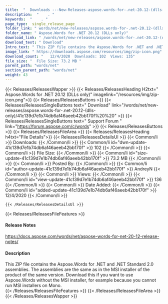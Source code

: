 ```yaml
---
title:  "  Downloads ---New-Releases-aspose.words-for-.net-20.12-(dlls-only) . " 
description:  "    . " 
keywords:  "    . " 
page_type:  single_release_page
folder_link: " words/net/new-releases/aspose.words-for-.net-20.12-(dlls-only)/"
folder_name: " Aspose.Words for .NET 20.12 (DLLs only)"
download_link: " /words/net/new-releases/aspose.words-for-.net-20.12-(dlls-only)/41c139d7e1b74db6af46aeeb42bb170f"
download_text: " Download"
Intro_text: " This ZIP file contains the Aspose.Words for .NET and .NET Standard 2.0 assemblie..."
image_link: " https://downloads.aspose.com/resources/img/zip-icon.png"
download_count: "   12/4/2020  Downloads: 102  Views: 135"
file_size: "  File Size: 73.2 MB "
parent_path: "words/net"
section_parent_path: "words/net"
weight: 43 
---
```


{{< Releases/ReleasesWapper >}}
  {{< Releases/ReleasesHeading H2txt=" Aspose.Words for .NET 20.12 (DLLs only)" imagelink="/resources/img/zip-icon.png">}}
  {{< Releases/ReleasesButtons >}}
    {{< Releases/ReleasesSingleButtons text=" Download" link="/words/net/new-releases/aspose.words-for-.net-20.12-(dlls-only)/41c139d7e1b74db6af46aeeb42bb170f%20%20" >}}
    {{< Releases/ReleasesSingleButtons text=" Support Forum " link="https://forum.aspose.com/c/words" >}}
  {{< Releases/ReleasesButtons >}}
  {{< Releases/ReleasesFileArea >}}
    {{< Releases/ReleasesHeading h4txt="File Details">}}
    {{< Releases/ReleasesDetailsUl >}}
            {{< Common/li  >}} Downloads: {{< /Common/li >}} 
      {{< Common/li id="dwn-update-41c139d7e1b74db6af46aeeb42bb170f" >}} 102 {{< /Common/li >}} 
      {{< Common/li  >}} File Size: {{< /Common/li >}} 
      {{< Common/li id="size-update-41c139d7e1b74db6af46aeeb42bb170f" >}} 73.2 MB {{< /Common/li >}} 
      {{< Common/li  >}} Posted By: {{< /Common/li >}} 
      {{< Common/li id="author-update-41c139d7e1b74db6af46aeeb42bb170f" >}} AndreyN {{< /Common/li >}} 
      {{< Common/li  >}} Views: {{< /Common/li >}} 
      {{< Common/li id="view-update-41c139d7e1b74db6af46aeeb42bb170f" >}} 136 {{< /Common/li >}} 
      {{< Common/li  >}} Date Added: {{< /Common/li >}} 
      {{< Common/li id="added-update-41c139d7e1b74db6af46aeeb42bb170f" >}} 12/4/2020 {{< /Common/li >}} 

    {{< /Releases/ReleasesDetailsUl >}}

  {{< Releases/ReleasesFileFeatures >}}
      <h4>Release Notes</h4><div><a href="https://docs.aspose.com/words/net/aspose-words-for-net-20-12-release-notes/">https://docs.aspose.com/words/net/aspose-words-for-net-20-12-release-notes/</a></div><h4>Description</h4><div class="HTMLDescription">This ZIP file contains the Aspose.Words for .NET and .NET Standard 2.0 assemblies. The assemblies are the same as in the MSI installer of the product of the same version.  Download this if you want to use Aspose.Words without the MSI installer, for example because you cannot run MSI installers on Mono.</div>
  {{< /Releases/ReleasesFileFeatures >}}
 {{< /Releases/ReleasesFileArea >}}
{{< /Releases/ReleasesWapper >}}


